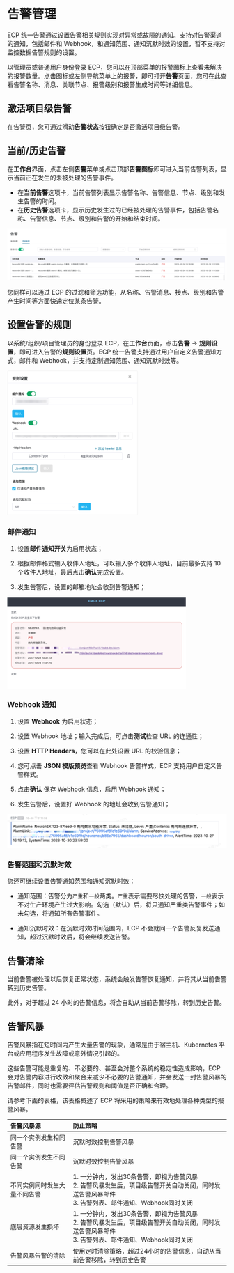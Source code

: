 # 告警管理

ECP 统一告警通过设置告警相关规则实现对异常或故障的通知。支持对告警渠道的通知，包括邮件和 Webhook，和通知范围、通知沉默时效的设置，暂不支持对监控数据告警规则的设置。

以管理员或普通用户身份登录 ECP，您可以在顶部菜单的报警图标上查看未解决的报警数量。点击图标或左侧导航菜单上的报警，即可打开**告警**页面，您可在此查看告警名称、消息、关联节点、报警级别和报警生成时间等详细信息。

## 激活项目级告警

在告警页，您可通过滑动**告警状态**按钮确定是否激活项目级告警。

## 当前/历史告警

在**工作台**界面，点击左侧**告警**菜单或点击顶部**告警图标**即可进入当前告警列表，显示当前正在发生的未被处理的告警事件。

- 在**当前告警**选项卡，当前告警列表显示告警名称、告警信息、节点、级别和发生告警的时间。
- 在**历史告警**选项卡，显示历史发生过的已经被处理的告警事件，包括告警名称、告警信息、节点、级别和告警的开始和结束时间。

![now](./_assets/alert-list-now.png)

您同样可以通过 ECP 的过滤和筛选功能，从名称、告警消息、接点、级别和告警产生时间等方面快速定位某条告警。

## 设置告警的规则

以系统/组织/项目管理员的身份登录 ECP，在**工作台**页面，点击**告警** -> **规则设置**，即可进入告警的**规则设置**页。ECP 统一告警支持通过用户自定义告警通知方式，邮件和 Webhook，并支持定制通知范围、通知沉默时效等。

<img src="./_assets/alarm-setting.png" alt="alarm setting" style="zoom:50%;" />



### 邮件通知

1. 设置**邮件通知开关**为启用状态；
2. 根据邮件格式输入收件人地址，可以输入多个收件人地址，目前最多支持 10 个收件人地址，最后点击**确认**完成设置。

3. 发生告警后，设置的邮箱地址会收到告警通知；

<img src="./_assets/alert-setting-email-alarm.png" style="zoom: 40%;" align="middle">

### Webhook 通知

1. 设置 **Webhook** 为启用状态；
2. 设置 Webhook 地址；输入完成后，可点击**测试**检查 URL 的连通性；
3. 设置 **HTTP Headers**，您可以在此处设置 URL 的校验信息；
4. 您可点击 **JSON 模版预览**查看 Webhook 告警样式，ECP 支持用户自定义告警样式。
5. 点击**确认** 保存 Webhook 信息，启用 Webhook 通知；

7. 发生告警后，设置好 Webhook 的地址会收到告警通知；

![webhook-notice](./_assets/alert-setting-webhook-notice.png)

### 告警范围和沉默时效

您还可继续设置告警通知范围和通知沉默时效：

- 通知范围：告警分为`严重`和`一般`两类。`严重`表示需要尽快处理的告警，`一般`表示不对生产环境产生过大影响。勾选（默认）后，将只通知严重类告警事件；如未勾选，将通知所有告警事件。

- 通知沉默时效：在沉默时效时间范围内，ECP 不会就同一个告警反复发送通知，超过沉默时效后，将会继续发送告警。

## 告警清除

当前告警被处理以后恢复正常状态，系统会触发告警恢复通知，并将其从当前告警转到历史告警。

此外，对于超过 24 小时的告警信息，将会自动从当前告警移除，转到历史告警。

## 告警风暴

告警风暴指在短时间内产生大量告警的现象，通常是由于宿主机、Kubernetes 平台或应用程序发生故障或意外情况引起的。

这些告警可能是重复的、不必要的、甚至会对整个系统的稳定性造成影响，ECP 会对告警内容进行收敛和聚合来减少不必要的告警通知，并会发送一封告警风暴的告警邮件，同时也需要评估告警规则和阈值是否正确和合理。

请参考下面的表格，该表格概述了 ECP 将采用的策略来有效地处理各种类型的报警风暴。

| 告警风暴源                   | 防止策略                                                     |
| :--------------------------- | :----------------------------------------------------------- |
| 同一个实例发生相同告警       | 沉默时效控制告警风暴                                         |
| 同一个实例发生不同告警       | 沉默时效控制告警风暴                                         |
| 不同实例同时发生大量不同告警 | 1. 一分钟内，发出30条告警，即视为告警风暴<br/>2. 告警风暴发生后，项目级告警开关自动关闭，同时发送告警风暴邮件<br/>3. 告警列表、邮件通知、Webhook同时关闭 |
| 底层资源发生损坏             | 1. 一分钟内，发出30条告警，即视为告警风暴<br/>2. 告警风暴发生后，项目级告警开关自动关闭，同时发送告警风暴邮件<br/>3. 告警列表、邮件通知、Webhook同时关闭 |
| 告警风暴告警的清除           | 使用定时清除策略，超过24小时的告警信息，自动从当前告警移除，转到历史告警 |